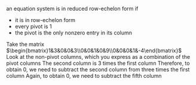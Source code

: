 an equation system is in reduced row-echelon form if
- it is in row-echelon form
- every pivot is 1
- the pivot is the only nonzero entry in its column

Take the matrix $\begin{bmatrix}1&3&0&0&3\\0&0&1&0&9\\0&0&0&1&-4\end{bmatrix}$
Look at the non-pivot columns, which you express as a combination of the pivot columns
The second column is 3 times the first column
Therefore, to obtain 0, we need to subtract the second column from three times the first column
Again, to obtain 0, we need to subtract the fifth column 